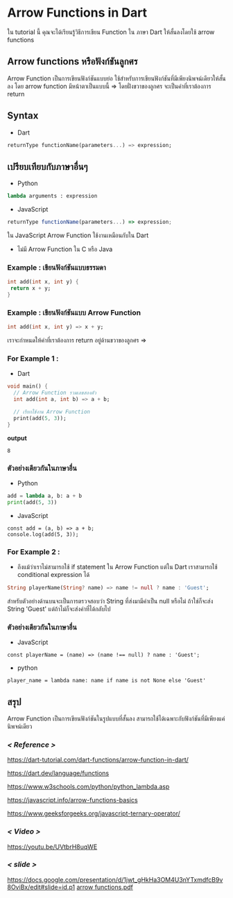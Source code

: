 # Arrow Functions in Dart
ใน tutorial นี้ คุณจะได้เรียนรู้วิธีการเขียน Function ใน ภาษา Dart ให้สั้นลงโดยใช้ arrow functions
## Arrow functions หรือฟังก์ชันลูกศร
Arrow Function เป็นการเขียนฟังก์ชันแบบย่อ ใช้สำหรับการเขียนฟังก์ชันที่มีเพียงนิพจน์เดียวให้สั้นลง โดย arrow function มีหน้าตาเป็นแบบนี้ => โดยฝั่งขวาของลูกศร จะเป็นค่าที่เราต้องการ return

## Syntax
- Dart
 ```dart
returnType functionName(parameters...) => expression;
```
## เปรียบเทียบกับภาษาอื่นๆ
- Python
```python
lambda arguments : expression
```

- JavaScript 
```javascript
returnType functionName(parameters...) => expression; 
```
ใน JavaScript Arrow Function ใช้งานเหมือนกับใน Dart 
- ไม่มี Arrow Function ใน C หรือ Java  

### Example : เขียนฟังก์ชันแบบธรรมดา
 ```dart
int add(int x, int y) {
  return x + y;
}
```

### Example : เขียนฟังก์ชันแบบ Arrow Function
 ```dart
int add(int x, int y) => x + y;

```
เราจะกำหนดให้ค่าที่เราต้องการ return อยู่ด้านขวาของลูกศร => 
### For Example 1 :
- Dart
```dart
void main() {
  // Arrow Function รวมเลขสองตัว
  int add(int a, int b) => a + b;

  // เรียกใช้งาน Arrow Function
  print(add(5, 3));  
}

```
**output**
```
8
```
### ตัวอย่างเดียวกันในภาษาอื่น
- Python
```python
add = lambda a, b: a + b
print(add(5, 3))
```

- JavaScript
```
const add = (a, b) => a + b;
console.log(add(5, 3));
```
### For Example 2 :
- ถึงแม้ว่าเราไม่สามารถใช้  if statement ใน Arrow Function แต่ใน Dart เราสามารถใช้ conditional expression ได้
```dart
String playerName(String? name) => name != null ? name : 'Guest';

```
สำหรับตัวอย่างด้านบนจะเป็นการตรวจสอบว่า String ที่ส่งมามีค่าเป็น null หรือไม่ ถ้าใช่ก็จะส่ง String 'Guest' แต่ถ้าไม่ก็จะส่งค่าที่ได้กลับไป
### ตัวอย่างเดียวกันในภาษาอื่น
- JavaScript
```
const playerName = (name) => (name !== null) ? name : 'Guest';
```
- python
```
player_name = lambda name: name if name is not None else 'Guest'
```

## สรุป
Arrow Function เป็นการเขียนฟังก์ชันในรูปแบบที่สั้นลง สามารถใช้ได้เฉพาะกับฟังก์ชันที่มีเพียงแค่นิพจน์เดียว  
### *< Reference >*
https://dart-tutorial.com/dart-functions/arrow-function-in-dart/

https://dart.dev/language/functions

https://www.w3schools.com/python/python_lambda.asp

https://javascript.info/arrow-functions-basics

https://www.geeksforgeeks.org/javascript-ternary-operator/
### *< Video >*
https://youtu.be/UVtbrH8uqWE
### *< slide >*
https://docs.google.com/presentation/d/1jwt_gHkHa3OM4U3nYTxmdfcB9v8OviBx/edit#slide=id.p1
[arrow functions.pdf](https://github.com/soonklang/dart-tutorial/files/12888915/arrow.functions.pptx.pdf)


